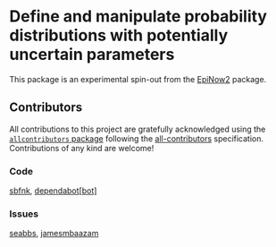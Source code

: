 
# Define and manipulate probability distributions with potentially uncertain parameters

This package is an experimental spin-out from the
[EpiNow2](https://epiforecasts.io/EpiNow2) package.

## Contributors

<!-- ALL-CONTRIBUTORS-LIST:START - Do not remove or modify this section -->
<!-- prettier-ignore-start -->
<!-- markdownlint-disable -->

All contributions to this project are gratefully acknowledged using the
[`allcontributors` package](https://github.com/ropensci/allcontributors)
following the [all-contributors](https://allcontributors.org)
specification. Contributions of any kind are welcome!

### Code

<a href="https://github.com/epiforecasts/dist.spec/commits?author=sbfnk">sbfnk</a>,
<a href="https://github.com/epiforecasts/dist.spec/commits?author=dependabot[bot]">dependabot\[bot\]</a>

### Issues

<a href="https://github.com/epiforecasts/dist.spec/issues?q=is%3Aissue+author%3Aseabbs">seabbs</a>,
<a href="https://github.com/epiforecasts/dist.spec/issues?q=is%3Aissue+author%3Ajamesmbaazam">jamesmbaazam</a>

<!-- markdownlint-enable -->
<!-- prettier-ignore-end -->
<!-- ALL-CONTRIBUTORS-LIST:END -->
